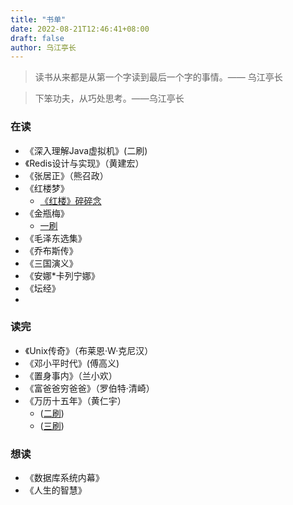 ```yaml
---
title: "书单"
date: 2022-08-21T12:46:41+08:00
draft: false
author: 乌江亭长
---
```


> 读书从来都是从第一个字读到最后一个字的事情。—— 乌江亭长


> 下笨功夫，从巧处思考。——乌江亭长


### 在读

- 《深入理解Java虚拟机》(二刷)
- 《Redis设计与实现》（黄建宏）
- 《张居正》（熊召政）
- 《红楼梦》
	- [《红楼》碎碎念](https://anriclee.github.io/posts/stone/summary)
- 《金瓶梅》
	- [一刷]()
- 《毛泽东选集》
- 《乔布斯传》
- 《三国演义》
- 《安娜*卡列宁娜》
- 《坛经》
- 


### 读完

- 《Unix传奇》（布莱恩·W·克尼汉）
- 《邓小平时代》(傅高义)
- 《置身事内》（兰小欢）
- 《富爸爸穷爸爸》（罗伯特·清崎）
- 《万历十五年》（黄仁宇）
	- ([二刷](https://anriclee.github.io/posts/readings/booklist/))
	- ([三刷](https://anriclee.github.io/posts/readings/booklist/))

### 想读

- 《数据库系统内幕》
- 《人生的智慧》



